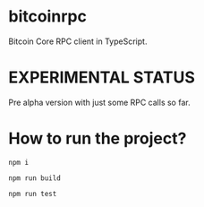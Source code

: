 # bitcoinrpc
Bitcoin Core RPC client in TypeScript.

# EXPERIMENTAL STATUS
Pre alpha version with just some RPC calls so far.

# How to run the project?

`npm i`

`npm run build`

`npm run test`
